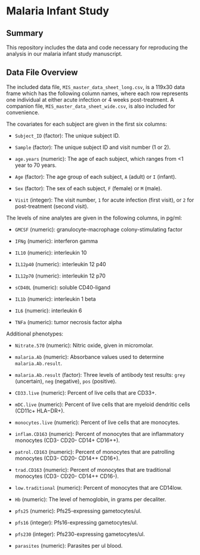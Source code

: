 # Malaria Infant Study

## Summary

This repository includes the data and code necessary for reproducing the analysis in our malaria infant study manuscript.

## Data File Overview

The included data file, `MIS_master_data_sheet_long.csv`, is a 119x30 data frame which has the following column names, where each row represents one individual at either acute infection or 4 weeks post-treatment. A companion file, `MIS_master_data_sheet_wide.csv`, is also included for convenience.

The covariates for each subject are given in the first six columns:

- `Subject_ID` (factor): The unique subject ID.

- `Sample` (factor): The unique subject ID and visit number (1 or 2).

- `age.years` (numeric): The age of each subject, which ranges from <1 year to 70 years.

- `Age` (factor): The age group of each subject, `A` (adult) or `I` (infant).

- `Sex` (factor): The sex of each subject, `F` (female) or `M` (male).

- `Visit` (integer): The visit number, `1` for acute infection (first visit), or `2` for post-treatment (second visit).

The levels of nine analytes are given in the following columns, in pg/ml:

- `GMCSF` (numeric): granulocyte-macrophage colony-stimulating factor

- `IFNg` (numeric): interferon gamma

- `IL10` (numeric): interleukin 10

- `IL12p40` (numeric): interleukin 12 p40

- `IL12p70` (numeric): interleukin 12 p70

- `sCD40L` (numeric): soluble CD40-ligand 

- `IL1b` (numeric): interleukin 1 beta

- `IL6` (numeric): interleukin 6

- `TNFa` (numeric): tumor necrosis factor alpha

Additional phenotypes:

- `Nitrate.570` (numeric): Nitric oxide, given in micromolar.

- `malaria.Ab` (numeric): Absorbance values used to determine `malaria.Ab.result`.

- `malaria.Ab.result` (factor): Three levels of antibody test results: `grey` (uncertain), `neg` (negative), `pos` (positive).

- `CD33.live` (numeric): Percent of live cells that are CD33+.

- `mDC.live` (numeric): Percent of live cells that are myeloid dendritic cells (CD11c+ HLA−DR+).

- `monocytes.live` (numeric): Percent of live cells that are monocytes.

- `inflam.CD163` (numeric): Percent of monocytes that are inflammatory monocytes (CD3- CD20- CD14+ CD16++).

- `patrol.CD163` (numeric): Percent of monocytes that are patrolling monocytes (CD3- CD20- CD14++ CD16+).

- `trad.CD163` (numeric): Percent of monocytes that are traditional monocytes (CD3- CD20- CD14++ CD16-).

- `low.traditional` (numeric): Percent of monocytes that are CD14low.

- `Hb` (numeric): The level of hemoglobin, in grams per decaliter.

- `pfs25` (numeric): Pfs25-expressing gametocytes/ul.

- `pfs16` (integer): Pfs16-expressing gametocytes/ul.

- `pfs230` (integer): Pfs230-expressing gametocytes/ul.

- `parasites` (numeric): Parasites per ul blood.
